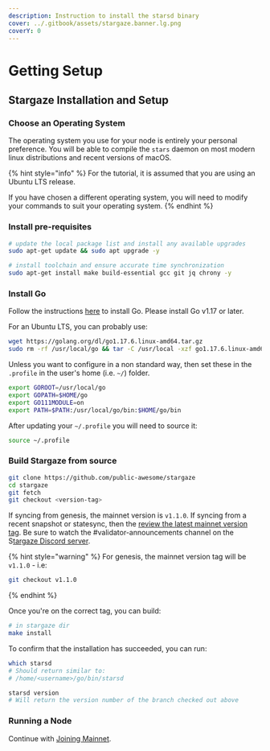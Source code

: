 ```yaml
---
description: Instruction to install the starsd binary
cover: ../.gitbook/assets/stargaze.banner.lg.png
coverY: 0
---
```


# Getting Setup

## Stargaze Installation and Setup

### Choose an Operating System

The operating system you use for your node is entirely your personal preference. You will be able to compile the `stars` daemon on most modern linux distributions and recent versions of macOS.

{% hint style="info" %}
For the tutorial, it is assumed that you are using an Ubuntu LTS release.

If you have chosen a different operating system, you will need to modify your commands to suit your operating system.
{% endhint %}

### Install pre-requisites

```bash
# update the local package list and install any available upgrades
sudo apt-get update && sudo apt upgrade -y

# install toolchain and ensure accurate time synchronization
sudo apt-get install make build-essential gcc git jq chrony -y
```

### Install Go

Follow the instructions [here](https://golang.org/doc/install) to install Go. Please install Go v1.17 or later.

For an Ubuntu LTS, you can probably use:

```bash
wget https://golang.org/dl/go1.17.6.linux-amd64.tar.gz
sudo rm -rf /usr/local/go && tar -C /usr/local -xzf go1.17.6.linux-amd64.tar.gz
```

Unless you want to configure in a non standard way, then set these in the `.profile` in the user's home (i.e. `~/`) folder.

```bash
export GOROOT=/usr/local/go
export GOPATH=$HOME/go
export GO111MODULE=on
export PATH=$PATH:/usr/local/go/bin:$HOME/go/bin
```

After updating your `~/.profile` you will need to source it:

```bash
source ~/.profile
```

### Build Stargaze from source

```bash
git clone https://github.com/public-awesome/stargaze
cd stargaze
git fetch
git checkout <version-tag>
```

If syncing from genesis, the mainnet version is `v1.1.0`. If syncing from a recent snapshot or statesync, then the [review the latest mainnet version tag](https://github.com/public-awesome/stargaze/releases).  Be sure to watch the #validator-announcements channel on the S[targaze Discord server](https://discord.gg/QeJWCrE).

{% hint style="warning" %}
For genesis, the mainnet version tag will be `v1.1.0` - i.e:

```bash
git checkout v1.1.0
```
{% endhint %}

Once you're on the correct tag, you can build:

```bash
# in stargaze dir
make install
```

To confirm that the installation has succeeded, you can run:

```bash
which starsd
# Should return similar to:
# /home/<username>/go/bin/starsd

starsd version
# Will return the version number of the branch checked out above
```

### Running a Node

Continue with [Joining Mainnet](joining-mainnet.md).
